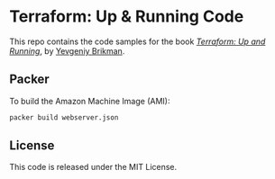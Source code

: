 # Terraform: Up & Running Code

This repo contains the code samples for the book *[Terraform: Up and Running](http://www.terraformupandrunning.com)*, 
by [Yevgeniy Brikman](http://www.ybrikman.com).

## Packer

To build the Amazon Machine Image (AMI):

```bash
packer build webserver.json
```

## License

This code is released under the MIT License.
